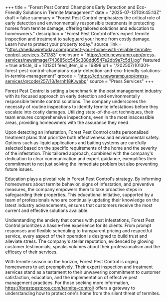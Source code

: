 +++
title = "Forest Pest Control Champions Early Detection and Eco-Friendly Solutions in Termite Management"
date = "2025-07-13T09:45:13Z"
draft = false
summary = "Forest Pest Control emphasizes the critical role of early detection and environmentally responsible treatments in protecting homes from termite damage, offering tailored solutions and education to homeowners."
description = "Forest Pest Control offers expert termite inspection and treatment to safeguard your home from costly damage. Learn how to protect your property today."
source_link = "https://mediawiretoday.com/protect-your-home-with-reliable-termite-control-services-371783"
enclosure = "https://cdn.newsramp.app/press-services/newsimage/743685dc545c388dd0547e2db9e7c5d1.jpg"
featured = true
article_id = 101301
feed_item_id = 16898
url = "/202507/101301-forest-pest-control-champions-early-detection-and-eco-friendly-solutions-in-termite-management"
qrcode = "https://cdn.newsramp.app/press-services/qrcode/257/13/fernh18K.webp"
source = "Press Services"
+++

<p>Forest Pest Control is setting a benchmark in the pest management industry with its focused approach on early detection and environmentally responsible termite control solutions. The company underscores the necessity of routine inspections to identify termite infestations before they escalate into costly damages. Utilizing state-of-the-art techniques, their team ensures comprehensive inspections, even in the most inaccessible areas, providing homeowners with the assurance they need.</p><p>Upon detecting an infestation, Forest Pest Control crafts personalized treatment plans that prioritize both effectiveness and environmental safety. Options such as liquid applications and baiting systems are carefully selected based on the specific requirements of the home and the severity of the infestation. This tailored approach, combined with the company's dedication to clear communication and expert guidance, exemplifies their commitment to not just solving the immediate problem but also preventing future issues.</p><p>Education plays a pivotal role in Forest Pest Control's strategy. By informing homeowners about termite behavior, signs of infestation, and preventive measures, the company empowers them to take proactive steps in safeguarding their properties. This educational initiative, supported by a team of professionals who are continually updating their knowledge on the latest industry advancements, ensures that customers receive the most current and effective solutions available.</p><p>Understanding the anxiety that comes with pest infestations, Forest Pest Control prioritizes a hassle-free experience for its clients. From prompt responses and flexible scheduling to transparent pricing and respectful service, every aspect of their operation is designed to build trust and alleviate stress. The company's stellar reputation, evidenced by glowing customer testimonials, speaks volumes about their professionalism and the efficacy of their services.</p><p>With termite season on the horizon, Forest Pest Control is urging homeowners to act preemptively. Their expert inspection and treatment services stand as a testament to their unwavering commitment to customer satisfaction, education, and the implementation of effective pest management practices. For those seeking more information, <a href='https://forestpestpros.com/termite-control/' rel='nofollow' target='_blank'>https://forestpestpros.com/termite-control/</a> offers a gateway to understanding how to protect one's home from the silent threat of termites.</p>